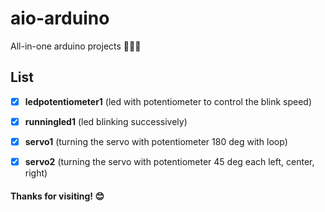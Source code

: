 # aio-arduino
All-in-one arduino projects 🧑‍💻✨

## List
- [x] **ledpotentiometer1** (led with potentiometer to control the blink speed)
- [x] **runningled1** (led blinking successively)
- [x] **servo1** (turning the servo with potentiometer 180 deg with loop)
- [x] **servo2** (turning the servo with potentiometer 45 deg each left, center, right)


#### Thanks for visiting! 😊
